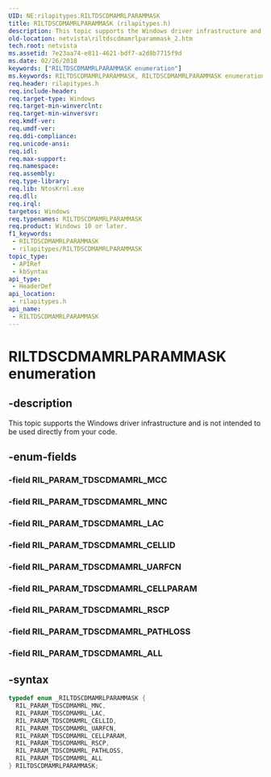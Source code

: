 ```yaml
---
UID: NE:rilapitypes.RILTDSCDMAMRLPARAMMASK
title: RILTDSCDMAMRLPARAMMASK (rilapitypes.h)
description: This topic supports the Windows driver infrastructure and is not intended to be used directly from your code.
old-location: netvista\riltdscdmamrlparammask_2.htm
tech.root: netvista
ms.assetid: 7e23aa74-e811-4621-bdf7-a2d8b7715f9d
ms.date: 02/26/2018
keywords: ["RILTDSCDMAMRLPARAMMASK enumeration"]
ms.keywords: RILTDSCDMAMRLPARAMMASK, RILTDSCDMAMRLPARAMMASK enumeration [Network Drivers Starting with Windows Vista], RIL_PARAM_TDSCDMAMRL_ALL, RIL_PARAM_TDSCDMAMRL_CELLID, RIL_PARAM_TDSCDMAMRL_CELLPARAM, RIL_PARAM_TDSCDMAMRL_LAC, RIL_PARAM_TDSCDMAMRL_MNC, RIL_PARAM_TDSCDMAMRL_PATHLOSS, RIL_PARAM_TDSCDMAMRL_RSCP, RIL_PARAM_TDSCDMAMRL_UARFCN, netvista.riltdscdmamrlparammask_2, rilapitypes/RILTDSCDMAMRLPARAMMASK, rilapitypes/RIL_PARAM_TDSCDMAMRL_ALL, rilapitypes/RIL_PARAM_TDSCDMAMRL_CELLID, rilapitypes/RIL_PARAM_TDSCDMAMRL_CELLPARAM, rilapitypes/RIL_PARAM_TDSCDMAMRL_LAC, rilapitypes/RIL_PARAM_TDSCDMAMRL_MNC, rilapitypes/RIL_PARAM_TDSCDMAMRL_PATHLOSS, rilapitypes/RIL_PARAM_TDSCDMAMRL_RSCP, rilapitypes/RIL_PARAM_TDSCDMAMRL_UARFCN
req.header: rilapitypes.h
req.include-header: 
req.target-type: Windows
req.target-min-winverclnt: 
req.target-min-winversvr: 
req.kmdf-ver: 
req.umdf-ver: 
req.ddi-compliance: 
req.unicode-ansi: 
req.idl: 
req.max-support: 
req.namespace: 
req.assembly: 
req.type-library: 
req.lib: NtosKrnl.exe
req.dll: 
req.irql: 
targetos: Windows
req.typenames: RILTDSCDMAMRLPARAMMASK
req.product: Windows 10 or later.
f1_keywords:
 - RILTDSCDMAMRLPARAMMASK
 - rilapitypes/RILTDSCDMAMRLPARAMMASK
topic_type:
 - APIRef
 - kbSyntax
api_type:
 - HeaderDef
api_location:
 - rilapitypes.h
api_name:
 - RILTDSCDMAMRLPARAMMASK
---
```


# RILTDSCDMAMRLPARAMMASK enumeration


## -description

This topic supports the Windows driver infrastructure and is not intended to be used directly from your code.

## -enum-fields

### -field RIL_PARAM_TDSCDMAMRL_MCC

### -field RIL_PARAM_TDSCDMAMRL_MNC

### -field RIL_PARAM_TDSCDMAMRL_LAC

### -field RIL_PARAM_TDSCDMAMRL_CELLID

### -field RIL_PARAM_TDSCDMAMRL_UARFCN

### -field RIL_PARAM_TDSCDMAMRL_CELLPARAM

### -field RIL_PARAM_TDSCDMAMRL_RSCP

### -field RIL_PARAM_TDSCDMAMRL_PATHLOSS

### -field RIL_PARAM_TDSCDMAMRL_ALL

## -syntax

```cpp
typedef enum _RILTDSCDMAMRLPARAMMASK {
  RIL_PARAM_TDSCDMAMRL_MNC,
  RIL_PARAM_TDSCDMAMRL_LAC,
  RIL_PARAM_TDSCDMAMRL_CELLID,
  RIL_PARAM_TDSCDMAMRL_UARFCN,
  RIL_PARAM_TDSCDMAMRL_CELLPARAM,
  RIL_PARAM_TDSCDMAMRL_RSCP,
  RIL_PARAM_TDSCDMAMRL_PATHLOSS,
  RIL_PARAM_TDSCDMAMRL_ALL
} RILTDSCDMAMRLPARAMMASK;
```

